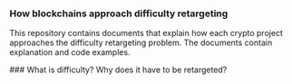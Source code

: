 ### How blockchains approach difficulty retargeting

This repository contains documents that explain how each crypto project approaches the difficulty retargeting problem.
The documents contain explanation and code examples. 

### What is difficulty? Why does it have to be retargeted?

